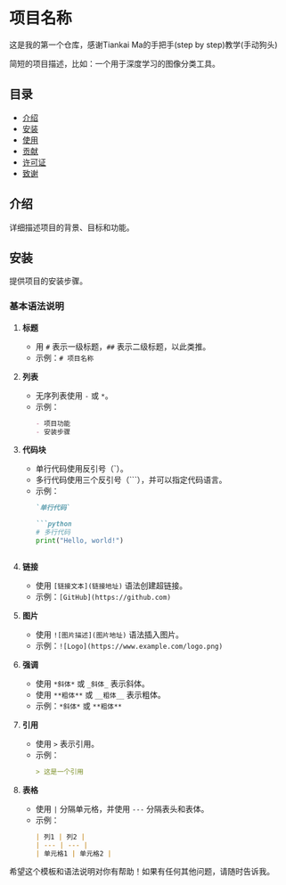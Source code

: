 # 项目名称

这是我的第一个仓库，感谢Tiankai Ma的手把手(step by step)教学(手动狗头)

简短的项目描述，比如：一个用于深度学习的图像分类工具。

## 目录

- [介绍](#介绍)
- [安装](#安装)
- [使用](#使用)
- [贡献](#贡献)
- [许可证](#许可证)
- [致谢](#致谢)

## 介绍

详细描述项目的背景、目标和功能。

## 安装

提供项目的安装步骤。


### 基本语法说明

1. **标题**
   - 用 `#` 表示一级标题，`##` 表示二级标题，以此类推。
   - 示例：`# 项目名称`

2. **列表**
   - 无序列表使用 `-` 或 `*`。
   - 示例：
     ```markdown
     - 项目功能
     - 安装步骤
     ```

3. **代码块**
   - 单行代码使用反引号（`）。
   - 多行代码使用三个反引号（```），并可以指定代码语言。
   - 示例：
     ```markdown
     `单行代码`
     ```
     ```markdown
     ```python
     # 多行代码
     print("Hello, world!")
     ```
     ```

4. **链接**
   - 使用 `[链接文本](链接地址)` 语法创建超链接。
   - 示例：`[GitHub](https://github.com)`

5. **图片**
   - 使用 `![图片描述](图片地址)` 语法插入图片。
   - 示例：`![Logo](https://www.example.com/logo.png)`

6. **强调**
   - 使用 `*斜体*` 或 `_斜体_` 表示斜体。
   - 使用 `**粗体**` 或 `__粗体__` 表示粗体。
   - 示例：`*斜体*` 或 `**粗体**`

7. **引用**
   - 使用 `>` 表示引用。
   - 示例：
     ```markdown
     > 这是一个引用
     ```

8. **表格**
   - 使用 `|` 分隔单元格，并使用 `---` 分隔表头和表体。
   - 示例：
     ```markdown
     | 列1 | 列2 |
     | --- | --- |
     | 单元格1 | 单元格2 |
     ```

希望这个模板和语法说明对你有帮助！如果有任何其他问题，请随时告诉我。

